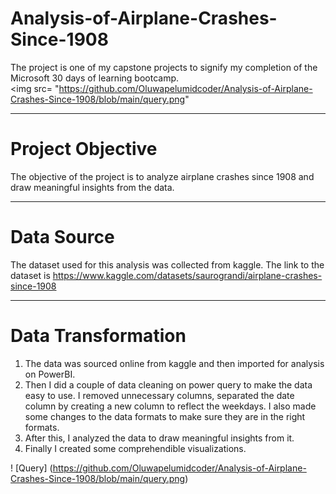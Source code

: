 # Analysis-of-Airplane-Crashes-Since-1908
The project is one of my capstone projects to signify my completion of the Microsoft 30 days of learning bootcamp.
<br>
<img src= "https://github.com/Oluwapelumidcoder/Analysis-of-Airplane-Crashes-Since-1908/blob/main/query.png"

----
# Project Objective
The objective of the project is to analyze airplane crashes since 1908 and draw meaningful insights from the data.

----
# Data Source
The dataset used for this analysis was collected from kaggle. The link to the dataset is https://www.kaggle.com/datasets/saurograndi/airplane-crashes-since-1908

----
# Data Transformation
1) The data was sourced online from kaggle and then imported for analysis on PowerBI.
2) Then I did a couple of data cleaning on power query  to make the data easy to use. I removed unnecessary columns, separated the date column by creating a new column to reflect the weekdays. I also made some changes to the data formats to make sure they are in the right formats.
3) After this, I analyzed the data to draw meaningful insights from it.
4) Finally I created some comprehendible visualizations.

! [Query] (https://github.com/Oluwapelumidcoder/Analysis-of-Airplane-Crashes-Since-1908/blob/main/query.png)
